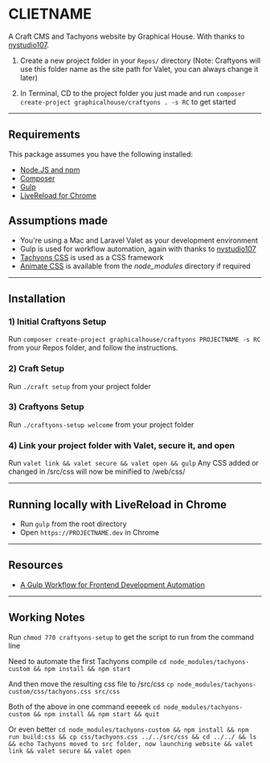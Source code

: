 # CLIETNAME
A Craft CMS and Tachyons website by Graphical House.
With thanks to [nystudio107](https://github.com/nystudio107/craft).

1) Create a new project folder in your `Repos/` directory (Note: Craftyons will use this folder name as the site path for Valet, you can always change it later)

2) In Terminal, CD to the project folder you just made and run `composer create-project graphicalhouse/craftyons . -s RC` to get started

----

## Requirements
This package assumes you have the following installed:
- [Node.JS and npm](https://www.npmjs.com/get-npm)
- [Composer](https://getcomposer.org/)
- [Gulp](https://gulpjs.com/)
- [LiveReload for Chrome](http://livereload.com/extensions/)

## Assumptions made
- You're using a Mac and Laravel Valet as your development environment
- Gulp is used for workflow automation, again with thanks to [nystudio107](https://nystudio107.com/blog/a-gulp-workflow-for-frontend-development-automation)
- [Tachyons CSS](http://tachyons.io/) is used as a CSS framework
- [Animate CSS](https://github.com/daneden/animate.css/) is available from the _node_modules_ directory if required

----

## Installation

### 1) Initial Craftyons Setup
Run `composer create-project graphicalhouse/craftyons PROJECTNAME -s RC` from your Repos folder, and follow the instructions.

### 2) Craft Setup
Run `./craft setup` from your project folder

### 3) Craftyons Setup
Run `./craftyons-setup welcome` from your project folder

### 4) Link your project folder with Valet, secure it, and open
Run `valet link && valet secure && valet open && gulp`
Any CSS added or changed in /src/css will now be minified to /web/css/

----

## Running locally with LiveReload in Chrome
- Run `gulp` from the root directory
- Open `https://PROJECTNAME.dev` in Chrome

----

## Resources
- [A Gulp Workflow for Frontend Development Automation](https://nystudio107.com/blog/a-gulp-workflow-for-frontend-development-automation/)

----

## Working Notes
Run `chmod 770 craftyons-setup` to get the script to run from the command line

Need to automate the first Tachyons compile
`cd node_modules/tachyons-custom && npm install && npm start`

And then move the resulting css file to /src/css
`cp node_modules/tachyons-custom/css/tachyons.css src/css`

Both of the above in one command eeeeek
`cd node_modules/tachyons-custom && npm install && npm start && quit`

Or even better
`cd node_modules/tachyons-custom && npm install && npm run build:css && cp css/tachyons.css ../../src/css && cd ../../ && ls && echo Tachyons moved to src folder, now launching website && valet link && valet secure && valet open`
